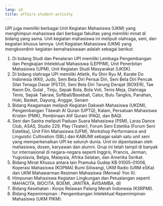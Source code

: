 ```yaml
---
lang: id
title: affairs-student-activity
---
```


UPI juga memiliki berbagai Unit Kegiatan Mahasiswa (UKM) yang menghimpun mahasiswa dari berbagai fakultas yang memiliki minat di bidang yang sama. Unit kegiatan mahasiswa ini meliputi olahraga, seni, dan kegiatan khusus lainnya. Unit Kegiatan Mahasiswa (UKM) yang mengkoordinir kegiatan kemahasiswaan adalah sebagai berikut:

1. Di bidang Studi dan Penalaran UPI memiliki Lembaga Pengembangan dan Pengkajian Intelektual Mahasiswa (LEPPIM), Unit Penerbitan Mahasiswa (UPM), Unit Kegiatan Studi Masyarakat (UKSK).
2. Di bidang olahraga UPI memiliki Atletik, Ku Shin Ryu M, Karate Do Indonesia (KKI), Judo, Seni Bela Diri Perisai Diri, Seni Bela Diri Pencak Silat Tenaga Dasar (PSTD), Seni Bela Diri Tarung Derajat (BOXER), Tae Kwon Do, Gulat , Tinju, Sepak Bola, Bola Voli, Tenis Meja, Olahraga Tenis, Sepak Takraw, Softball/Baseball, Catur, Bulu Tangkis, Panahan, Hoki, Basket, Dayung, Anggar, Senam
3. Bidang Keagamaan meliputi Kegiatan Dakwah Mahasiswa (UKDM), Pengembangan Tilawah Al Quran (UPTQ), Kalam, Persatuan Mahasiswa Kristen (PMK), Pembinaan Alif Qurani (PAQ), dan BAQI.
4. Seni dan Sastra meliputi Paduan Suara Mahasiswa (PSM), Laras Dance Club, ASAS, Studio 229, Play (Teater), Forum Seni Estetika (Forum Seni Estetika), Unit Film Mahasiswa (UFM), Workshop Performance and Linguistic Cultivation (SBL) dan KABUMI sebagai salah satu unit seni yang memperkenalkan UPI ke seluruh dunia. Unit ini dipentaskan oleh mahasiswa, dosen, karyawan dan alumni. Grup ini telah tampil di banyak tur internasional di negara-negara seperti Inggris, Prancis, Jerman, Yugoslavia, Belgia, Malaysia, Afrika Selatan, dan Amerika Serikat.
5. Bidang Minat Khusus antara lain Pramuka Gudep KB 01005-01006, Koperasi Mahasiswa (KOPMA) Bumi Siliwangi, UKM Radio (URM eSKa) dan UKM Mahawarman Resimen Mahasiswa (Menwa) Yon XI.
6. Himpunan Mahasiswa Kegiatan Lingkungan dan Petualangan seperti MAHACITA, BIOCITA, BOEMI, JANTRA, AVISAMBA, dll
7. Bidang Kesehatan : Korps Relawan Palang Merah Indonesia (KSRPMI).
8. Bidang Kepemimpinan : Pengembangan Intelektual Kepemimpinan Mahasiswa (UKM PIKM).